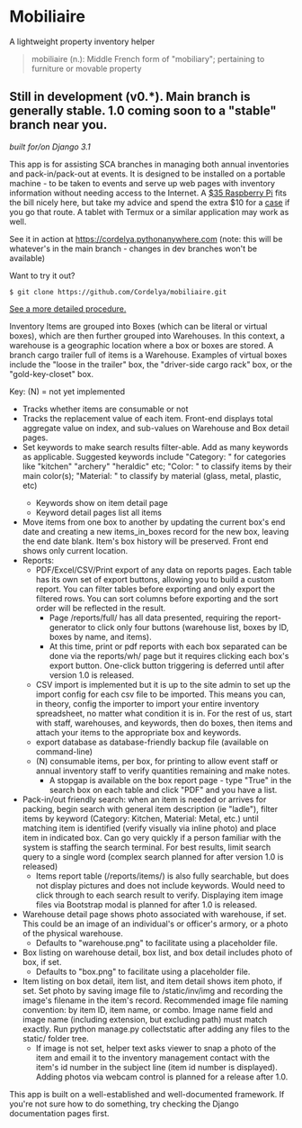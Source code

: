 # Mobiliaire
A lightweight property inventory helper

> mobiliaire (n.): Middle French form of "mobiliary"; pertaining to furniture or movable property

## Still in development (v0.\*). Main branch is generally stable. 1.0 coming soon to a "stable" branch near you.

*built for/on Django 3.1*

This app is for assisting SCA branches in managing both annual inventories and pack-in/pack-out at events. It is designed to be installed on a portable machine - to be taken to events and serve up web pages with inventory information without needing access to the Internet. A [$35 Raspberry Pi](https://www.raspberrypi.org/products/) fits the bill nicely here, but take my advice and spend the extra $10 for a [case](https://www.raspberrypi.org/products/raspberry-pi-4-case/) if you go that route. A tablet with Termux or a similar application may work as well.

See it in action at https://cordelya.pythonanywhere.com (note: this will be whatever's in the main branch - changes in dev branches won't be available)

Want to try it out? 

````
$ git clone https://github.com/Cordelya/mobiliaire.git
````
[See a more detailed procedure.](https://github.com/Cordelya/mobiliaire/wiki/getStarted)

Inventory Items are grouped into Boxes (which can be literal or virtual boxes), which are then further grouped into Warehouses. In this context, a warehouse is a geographic location where a box or boxes are stored. A branch cargo trailer full of items is a Warehouse. Examples of virtual boxes include the "loose in the trailer" box, the "driver-side cargo rack" box, or the "gold-key-closet" box. 

Key: (N) = not yet implemented

* Tracks whether items are consumable or not
* Tracks the replacement value of each item. Front-end displays total aggregate value on index, and sub-values on Warehouse and Box detail pages.
* Set keywords to make search results filter-able. Add as many keywords as applicable. Suggested keywords include "Category: <category>" for categories like "kitchen" "archery" "heraldic" etc; "Color: <color>" to classify items by their main color(s); "Material: <material>" to classify by material (glass, metal, plastic, etc)
  * Keywords show on item detail page
  * Keyword detail pages list all items
* Move items from one box to another by updating the current box's end date and creating a new items_in_boxes record for the new box, leaving the end date blank. Item's box history will be preserved. Front end shows only current location.
* Reports: 
  * PDF/Excel/CSV/Print export of any data on reports pages. Each table has its own set of export buttons, allowing you to build a custom report. You can filter tables before exporting and only export the filtered rows. You can sort columns before exporting and the sort order will be reflected in the result.
     * Page /reports/full/ has all data presented, requiring the report-generator to click only four buttons (warehouse list, boxes by ID, boxes by name, and items). 
     * At this time, print or pdf reports with each box separated can be done via the reports/wh/ page but it requires clicking each box's export button. One-click button triggering is deferred until after version 1.0 is released.
  * CSV import is implemented but it is up to the site admin to set up the import config for each csv file to be imported. This means you can, in theory, config the importer to import your entire inventory spreadsheet, no matter what condition it is in. For the rest of us, start with staff, warehouses, and keywords, then do boxes, then items and attach your items to the appropriate box and keywords.
  * export database as database-friendly backup file (available on command-line)
  * (N) consumable items, per box, for printing to allow event staff or annual inventory staff to verify quantities remaining and make notes.
     * A stopgap is available on the box report page - type "True" in the search box on each table and click "PDF" and you have a list. 
 * Pack-in/out friendly search: when an item is needed or arrives for packing, begin search with general item description (ie "ladle"), filter items by keyword (Category: Kitchen, Material: Metal, etc.) until matching item is identified (verify visually via inline photo) and place item in indicated box. Can go very quickly if a person familiar with the system is staffing the search terminal. For best results, limit search query to a single word (complex search planned for after version 1.0 is released)
     * Items report table (/reports/items/) is also fully searchable, but does not display pictures and does not include keywords. Would need to click through to each search result to verify. Displaying item image files via Bootstrap modal is planned for after 1.0 is released.
 * Warehouse detail page shows photo associated with warehouse, if set. This could be an image of an individual's or officer's armory, or a photo of the physical warehouse.
     * Defaults to "warehouse.png" to facilitate using a placeholder file.
 * Box listing on warehouse detail, box list, and box detail includes photo of box, if set. 
     * Defaults to "box.png" to facilitate using a placeholder file.
 * Item listing on box detail, item list, and item detail shows item photo, if set. Set photo by saving image file to /static/inv/img and recording the image's filename in the item's record. Recommended image file naming convention: by item ID, item name, or combo. Image name field and image name (including extension, but excluding path) must match exactly. Run python manage.py collectstatic after adding any files to the static/ folder tree. 
     * If image is not set, helper text asks viewer to snap a photo of the item and email it to the inventory management contact with the item's id number in the subject line (item id number is displayed). Adding photos via webcam control is planned for a release after 1.0.

This app is built on a well-established and well-documented framework. If you're not sure how to do something, try checking the Django documentation pages first.
